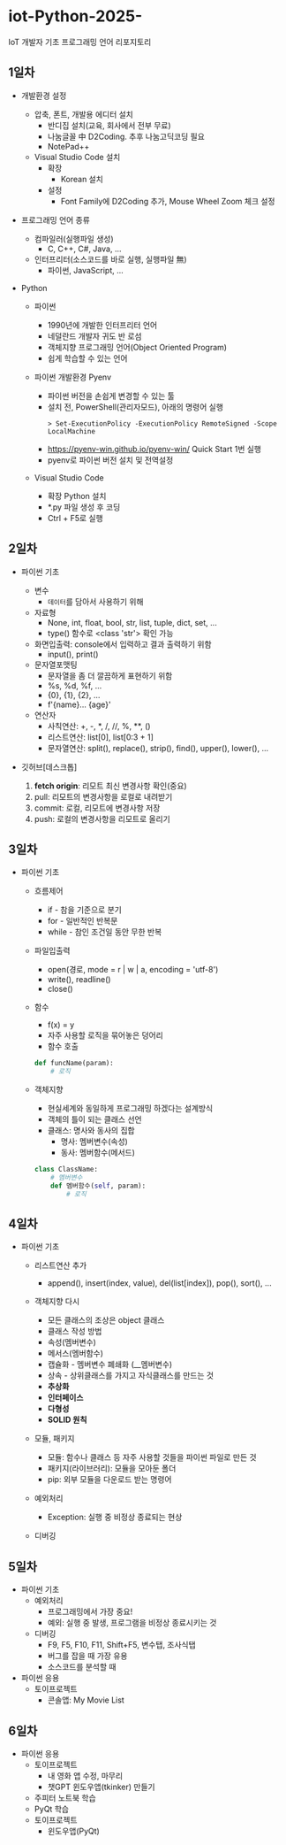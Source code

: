 # iot-Python-2025-
IoT 개발자 기초 프로그래밍 언어 리포지토리

## 1일차
- 개발환경 설정
    - 압축, 폰트, 개발용 에디터 설치
        - 반디집 설치(교육, 회사에서 전부 무료)
        - 나눔글꼴 中 D2Coding. 추후 나눔고딕코딩 필요
        - NotePad++ 
    - Visual Studio Code 설치
        - 확장
            - Korean 설치
        - 설정
            - Font Family에 D2Coding 추가, Mouse Wheel Zoom 체크 설정

- 프로그래밍 언어 종류
    - 컴파일러(실행파일 생성)
        - C, C++, C#, Java, ...
    - 인터프리터(소스코드를 바로 실행, 실행파일 無)
        - 파이썬, JavaScript, ...

- Python
    - 파이썬
        - 1990년에 개발한 인터프리터 언어
        - 네덜란드 개발자 귀도 반 로섬
        - 객체지향 프로그래밍 언어(Object Oriented Program)
        - 쉽게 학습할 수 있는 언어

    - 파이썬 개발환경 Pyenv
        - 파이썬 버전을 손쉽게 변경할 수 있는 툴
        - 설치 전, PowerShell(관리자모드), 아래의 명령어 실행
            ```shell
            > Set-ExecutionPolicy -ExecutionPolicy RemoteSigned -Scope LocalMachine
            ``` 
        - https://pyenv-win.github.io/pyenv-win/ Quick Start 1번 실행
        - pyenv로 파이썬 버전 설치 및 전역설정

    - Visual Studio Code 
        - 확장 Python 설치
        - *.py 파일 생성 후 코딩
        - Ctrl + F5로 실행

## 2일차
- 파이썬 기초
    - 변수
        - `데이터`를 담아서 사용하기 위해
    - 자료형
        - None, int, float, bool, str, list, tuple, dict, set, ...
        - type() 함수로 <class 'str'> 확인 가능
    - 화면입출력: console에서 입력하고 결과 출력하기 위함
        - input(), print()
    - 문자열포맷팅
        - 문자열을 좀 더 깔끔하게 표현하기 위함
        - %s, %d, %f, ...
        - {0}, {1}, {2}, ...
        - f'{name}... {age}'
    - 연산자
        - 사칙연산: +, -, *, /, //, %, **, ()
        - 리스트연산: list[0], list[0:3 + 1]
        - 문자열연산: split(), replace(), strip(), find(), upper(), lower(), ... 

- 깃허브[데스크톱]
    1. **fetch origin**: 리모트 최신 변경사항 확인(중요)
    2. pull: 리모트의 변경사항을 로컬로 내려받기
    3. commit: 로컬, 리모트에 변경사항 저장
    4. push: 로컬의 변경사항을 리모트로 올리기
    

    
## 3일차
- 파이썬 기초
    - 흐름제어
        - if - 참을 기준으로 분기
        - for - 일반적인 반복문
        - while - 참인 조건일 동안 무한 반복
    - 파일입출력
        - open(경로, mode = r | w | a, encoding = 'utf-8')
        - write(), readline()
        - close()
    - 함수
        - f(x) = y
        - 자주 사용할 로직을 묶어놓은 덩어리
        - 함수 호출
        ```python
        def funcName(param):
            # 로직
        ```
    - 객체지향
        - 현실세계와 동일하게 프로그래밍 하겠다는 설계방식
        - 객체의 틀이 되는 클래스 선언
        - 클래스: 명사와 동사의 집합
            - 명사: 멤버변수(속성)
            - 동사: 멤버함수(메서드)

        ```python
        class ClassName:
            # 멤버변수
            def 멤버함수(self, param):
                # 로직
        ```

## 4일차 
- 파이썬 기초
    - 리스트연산 추가
        - append(), insert(index, value), del(list[index]), pop(), sort(), ...
    - 객체지향 다시
        - 모든 클래스의 조상은 object 클래스
        - 클래스 작성 방법
        - 속성(멤버변수)
        - 메서스(멤버함수)
        - 캡슐화 - 멤버변수 폐쇄화 (__멤버변수)
        - 상속 - 상위클래스를 가지고 자식클래스를 만드는 것
        - **추상화**
        - **인터페이스**
        - **다형성**
        - **SOLID 원칙**

    - 모듈, 패키지
        - 모듈: 함수나 클래스 등 자주 사용할 것들을 파이썬 파일로 만든 것
        - 패키지(라이브러리): 모듈을 모아둔 폴더
        - pip: 외부 모듈을 다운로드 받는 명령어
    - 예외처리
        - Exception: 실행 중 비정상 종료되는 현상
    - 디버깅

## 5일차
- 파이썬 기초
    - 예외처리
        - 프로그래밍에서 가장 중요!
        - 예외: 실행 중 발생, 프로그램을 비정상 종료시키는 것
    - 디버깅
        - F9, F5, F10, F11, Shift+F5, 변수탭, 조사식탭
        - 버그를 잡을 때 가장 유용
        - 소스코드를 분석할 때
- 파이썬 응용
    - 토이프로젝트
        - 콘솔앱: My Movie List 

## 6일차
- 파이썬 응용
    - 토이프로젝트
        - 내 영화 앱 수정, 마무리
        - 챗GPT 윈도우앱(tkinker) 만들기
    - 주피터 노트북 학습
    - PyQt 학습
    - 토이프로젝트
        - 윈도우앱(PyQt)         
    